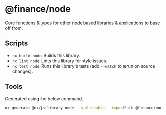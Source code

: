 # @finance/node

Core functions & types for other [node](https://nodejs.org) based libraries & applications to base off from.

## Scripts

* `nx build node`: Builds this library.
* `nx lint node`: Lints this library for style issues.
* `nx test node`: Runs this library's tests (add `--watch` to rerun on source changes).

## Tools

Generated using the below command.
```bash
nx generate @nx/js:library node --publishable --importPath @finance/node
```
